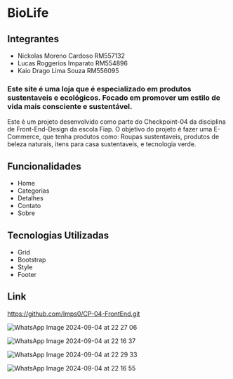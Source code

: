 # BioLife

## Integrantes

- Nickolas Moreno Cardoso RM557132
- Lucas Roggerios Imparato RM554896
- Kaio Drago Lima Souza RM556095

### Este site é uma loja que é especializado em produtos sustentaveis e ecológicos. Focado em promover um estilo de vida mais consciente e sustentável. 

Este é um projeto desenvolvido como parte do Checkpoint-04 da disciplina de Front-End-Design da escola Fiap. O objetivo do projeto é fazer uma E-Commerce, que tenha produtos como: Roupas sustentaveis, produtos de beleza naturais, itens para casa sustentaveis, e tecnologia verde.

## Funcionalidades

- Home
- Categorias
- Detalhes
- Contato
- Sobre

## Tecnologias Utilizadas

- Grid
- Bootstrap
- Style
- Footer

## Link
   https://github.com/Imps0/CP-04-FrontEnd.git


![WhatsApp Image 2024-09-04 at 22 27 06](https://github.com/user-attachments/assets/5cd042f1-3d68-4f49-ac8b-cb907f4c6ff6)

![WhatsApp Image 2024-09-04 at 22 16 37](https://github.com/user-attachments/assets/47661813-dbd5-4ba8-8882-e646e6186114)

![WhatsApp Image 2024-09-04 at 22 29 33](https://github.com/user-attachments/assets/f53eb1b8-70c1-41a9-b12f-915a2d770616)

![WhatsApp Image 2024-09-04 at 22 16 55](https://github.com/user-attachments/assets/8be8aca3-8ad1-44cf-b73a-bfd891a8f241)
